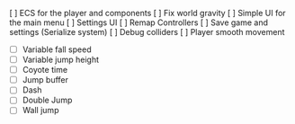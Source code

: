 [ ] ECS for the player and components
[ ] Fix world gravity
[ ] Simple UI for the main menu
[ ] Settings UI
[ ] Remap Controllers
[ ] Save game and settings (Serialize system)
[ ] Debug colliders
[ ] Player smooth movement
   - [ ] Variable fall speed
   - [ ] Variable jump height
   - [ ] Coyote time
   - [ ] Jump buffer
   - [ ] Dash
   - [ ] Double Jump
   - [ ] Wall jump